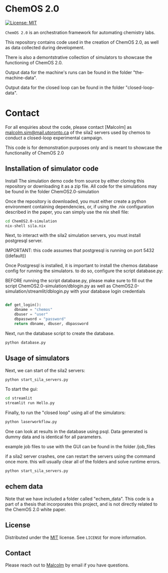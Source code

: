 # ChemOS 2.0

[![License: MIT](https://img.shields.io/badge/License-MIT-yellow.svg)](https://opensource.org/licenses/MIT)


`ChemOS 2.0` is an orchestration framework for automating chemistry labs.

This repository contains code used in the creation of ChemOS 2.0, as well as data collected during development.

There is also a demontstrative collection of simulators to showcase the functioning of ChemOS 2.0.

Output data for the machine's runs can be found in the folder "the-machine-data".

Output data for the closed loop can be found in the folder "closed-loop-data".


# Contact

For all enquiries about the code, please contact [Malcolm] as malcolm.sim@mail.utoronto.ca
 of the sila2 servers used by chemos to conduct a closed-loop experimental campaign.

This code is for demonstration purposes only and is meant to showcase the functionality of ChemOS 2.0

## Installation of simulator code

Install The simulation demo code from source by either cloning this repository or downloading it as a zip file.
All code for the simulations may be found in the folder ChemOS2.0-simulation

Once the repository is downloaded, you must either create a python environment containing dependencies, or, if using the .nix configuration described in the paper, you can simply use the nix shell file:

```Bash
cd ChemOS2.0-simulation
nix-shell sila.nix
```

Next, to interact with the sila2 simulation servers, you must install postgresql
server. 

IMPORTANT: this code assumes that postgresql is running on port 5432 ((default))

Once Postgresql is installed, it is important to install the chemos
database config for running the simulators.
to do so, configure the script database.py:

BEFORE running the script database.py, please make sure to fill out the script ChemOS2.0-simulation/dblogin.py as well as ChemOS2.0-simulation/streamlit/dblogin.py with your database login credentials

```Python

def get_login():
    dbname = "chemos"
    dbuser = "user"
    dbpassword = "password"
    return dbname, dbuser, dbpassword

```
Next, run the database script to create the database. 

```Bash
python database.py
```


## Usage of simulators

Next, we can start of the sila2 servers:

```Bash
python start_sila_servers.py
```

To start the gui:

```Bash
cd streamlit
streamlit run Hello.py
```


Finally, to run the "closed loop" using all of the simulators:

```Bash
python laserworkflow.py
```

One can look at results in the database using psql. Data generated is dummy data and is identical for all parameters.

example job files to use with the GUI can be found in the folder /job_files

if a sila2 server crashes, one can restart the servers using the command once more. this will usually clear all of the folders and solve runtime errors.
```Bash
python start_sila_servers.py
```

## echem data
Note that we have included a folder called "echem_data". This code is a part of a thesis that incorporates this project, and is not directly related to 
the ChemOS 2.0 white paper.

## License

Distributed under the [MIT](https://choosealicense.com/licenses/mit/)
 license. See `LICENSE` for more information.

## Contact

Please reach out to [Malcolm](malcolm.sim@mail.utoronto.ca) by email if you have questions.



